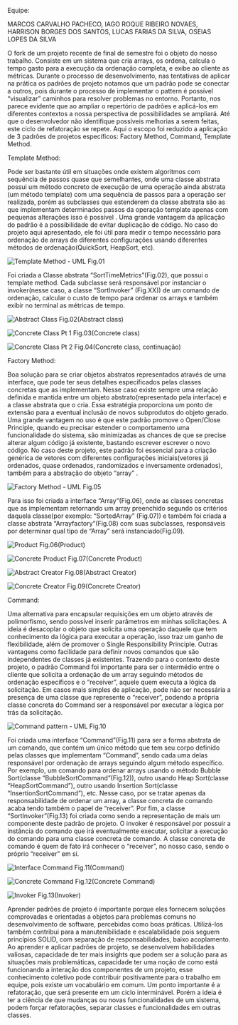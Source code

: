 Equipe: 

MARCOS CARVALHO PACHECO,
IAGO ROQUE RIBEIRO NOVAES,
HARRISON BORGES DOS SANTOS,
LUCAS FARIAS DA SILVA,
OSEIAS LOPES DA SILVA


O fork de um projeto recente de final de semestre foi o objeto do nosso trabalho. Consiste em um sistema que cria arrays, os ordena, calcula o tempo gasto para a execução da ordenação completa, e exibe ao cliente as métricas. 
Durante o processo de desenvolvimento, nas tentativas de aplicar na prática os padrões de projeto notamos que um padrão pode se conectar a outros, pois durante o processo de implementar o pattern é possível “visualizar” caminhos para resolver problemas no entorno. 
Portanto, nos parece evidente que ao ampliar o repertório de padrões e aplicá-los em diferentes contextos a nossa perspectiva de possibilidades se ampliará. Até que o desenvolvedor não identifique possíveis melhorias a serem feitas, este ciclo de refatoração se repete. 
Aqui o escopo foi reduzido a aplicação de 3 padrões de projetos específicos: Factory Method, Command, Template  Method.





Template Method:

Pode ser bastante útil em situações onde existem algoritmos com sequência de passos quase que semelhantes, onde uma classe abstrata possui um método concreto de execução de uma operação ainda abstrata (um método template) com uma sequência de passos para a operação ser realizada, porém as subclasses que estenderem da classe abstrata são as que implementam determinados passos da operação template apenas com pequenas alterações isso é possível . Uma grande vantagem da aplicação do padrão é a possibilidade de evitar duplicação de código.
No caso do projeto aqui apresentado, ele foi útil para medir o tempo necessário para ordenação de arrays de diferentes configurações usando diferentes métodos de ordenação(QuickSort, HeapSort, etc).

![Template Method - UML](https://github.com/mcpmarcos/sort-patterns/assets/95505514/d0fb3ab1-7e87-4f4f-99ee-ca58306144b5)
 Fig.01


Foi criada a Classe abstrata “SortTimeMetrics”(Fig.02), que possui o template method. Cada subclasse será responsável por instanciar o invoker(nesse caso, a classe “SortInvoker” (Fig.XX)) de um comando de ordenação, calcular o custo de tempo para ordenar os arrays e também exibir no terminal as métricas de tempo.

![Abstract Class](https://github.com/mcpmarcos/sort-patterns/assets/95505514/31eb7b31-90f7-4fb6-8c96-43d4fd8bf1df)
Fig.02(Abstract class)

![Concrete Class Pt 1](https://github.com/mcpmarcos/sort-patterns/assets/95505514/500822e6-69ba-4f2f-a87e-4e2cfd45c9eb)
Fig.03(Concrete class)

![Concrete Class Pt 2 ](https://github.com/mcpmarcos/sort-patterns/assets/95505514/711514f4-bdd2-4a56-8830-097e7ada68d2)
Fig.04(Concrete class, continuação)





Factory Method:

Boa solução para se criar objetos abstratos representados através de uma interface, que pode ter seus detalhes especificados pelas classes concretas que as implementam. Nesse caso existe sempre uma relação definida e mantida entre um objeto abstrato(representado pela interface) e a classe abstrata que o cria. Essa estratégia proporciona um ponto de extensão para a eventual inclusão de novos subprodutos do  objeto gerado. 
Uma grande vantagem no uso é que este padrão promove o Open/Close Principle, quando eu precisar estender o comportamento uma funcionalidade do sistema, são minimizadas as chances de que se precise alterar algum código já existente, bastando escrever escrever o novo código.
No caso deste projeto, este padrão foi essencial para a criação genérica de vetores com diferentes configurações iniciais(vetores já ordenados, quase ordenados, randomizados e inversamente ordenados), também para a abstração do objeto “array” .

![Factory Method - UML](https://github.com/mcpmarcos/sort-patterns/assets/95505514/8f99bc7f-7ced-4412-8065-39147733c97b)
Fig.05
 
Para isso foi criada a interface “Array”(Fig.06), onde as classes concretas que as implementam retornando um array preenchido segundo os critérios daquela classe(por exemplo: “SortedArray” (Fig.07)) e também foi criada a classe abstrata “Arrayfactory”(Fig.08) com suas subclasses, responsáveis por determinar qual tipo de “Array” será instanciado(Fig.09).


![Product](https://github.com/mcpmarcos/sort-patterns/assets/95505514/1a0b4a88-56fd-4b59-b1bc-59c830b9737f)
Fig.06(Product)

![Concrete Product](https://github.com/mcpmarcos/sort-patterns/assets/95505514/bf680239-16f9-4686-a45f-b62c499e5078)
Fig.07(Concrete Product)

![Abstract Creator](https://github.com/mcpmarcos/sort-patterns/assets/95505514/c6696eae-f778-4151-9743-4fd17fef6dde)
Fig.08(Abstract Creator)

![Concrete Creator](https://github.com/mcpmarcos/sort-patterns/assets/95505514/cbbb7394-3b4d-428e-88a1-46c35312fa43)
Fig.09(Concrete Creator)






Command:

Uma alternativa para encapsular requisições em um objeto através de polimorfismo, sendo possível inserir parâmetros em minhas solicitações.  A ideia é desacoplar  o objeto que solicita uma operação daquele que tem conhecimento da lógica para executar a operação, isso traz um ganho de flexibilidade, além de promover o Single Responsibility Principle. Outras vantagens como facilidade para definir novos comandos que são independentes de classes já existentes.
Trazendo para o contexto deste projeto, o padrão Command foi importante para ser o intermédio entre o cliente que solicita a ordenação de um array seguindo métodos de ordenação específicos e o “receiver”, aquele quem executa a lógica da solicitação. Em casos mais simples de aplicação, pode não ser necessária a presença de uma classe que represente o “receiver”, podendo a própria classe concreta do Command ser a responsável por executar a lógica por trás da solicitação.

![Command pattern - UML](https://github.com/mcpmarcos/sort-patterns/assets/95505514/fe9f4fce-0cef-4799-b965-bf7f7227885c)
Fig.10

Foi criada uma interface “Command”(Fig.11) para ser a forma abstrata de um comando, que contém um único método que tem seu corpo definido pelas classes que implementam “Command”, sendo cada uma delas responsável por  ordenação de arrays seguindo algum método específico. 
 Por exemplo, um comando para ordenar arrays usando o método Bubble Sort(classe “BubbleSortCommand”(Fig.12)), outro usando Heap Sort(classe “HeapSortCommand”), outro usando Insertion Sort(classe “InsertionSortCommand”), etc. 
Nesse caso, por se tratar apenas da responsabilidade de ordenar um array, a classe concreta de comando acaba tendo também o papel de “receiver”.  Por fim, a classe “SortInvoker”(Fig.13) foi criada como sendo a representação de mais um componente deste padrão de projeto. O invoker é responsável por possuir a instância do comando que irá eventualmente executar, solicitar a execução do comando para uma classe concreta de comando. A classe concreta de comando é quem de fato  irá conhecer o “receiver”, no nosso caso, sendo o próprio “receiver” em si. 


![Interface Command](https://github.com/mcpmarcos/sort-patterns/assets/95505514/b23ee7cb-a3b8-43b0-b103-69605235506f)
Fig.11(Command)

![Concrete Command](https://github.com/mcpmarcos/sort-patterns/assets/95505514/77a089b8-6298-4589-b278-7fc0729491a4)
Fig.12(Concrete Command)

![Invoker](https://github.com/mcpmarcos/sort-patterns/assets/95505514/9453aaa3-b097-473d-a992-42f398c889a4)
Fig.13(Invoker)

Aprender padrões de projeto é importante porque eles fornecem soluções comprovadas e orientadas a objetos para problemas comuns no desenvolvimento de software, percebidas como boas práticas. Utilizá-los também contribui para a manutenibilidade e escalabilidade pois seguem princípios SOLID, com separação de responsabilidades, baixo acoplamento. 
Ao aprender e aplicar padrões de projeto, se desenvolvem habilidades valiosas, capacidade de ter mais insights que podem ser a solução para as situações mais problemáticas, capacidade ter uma noção de como está funcionando a interação dos componentes de um projeto, esse conhecimento coletivo pode contribuir positivamente para o trabalho em equipe, pois existe um vocabulário em comum. 
Um ponto importante é a refatoração, que será presente em um ciclo interminável. Porém a ideia é ter a ciência de que mudanças ou  novas funcionalidades  de um sistema, podem forçar refatorações, separar classes e funcionalidades em outras classes.



